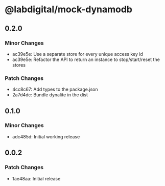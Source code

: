 # @labdigital/mock-dynamodb

## 0.2.0

### Minor Changes

- ac39e5e: Use a separate store for every unique access key id
- ac39e5e: Refactor the API to return an instance to stop/start/reset the stores

### Patch Changes

- 4cc8c67: Add types to the package.json
- 2a7d4dc: Bundle dynalite in the dist

## 0.1.0

### Minor Changes

- adc485d: Initial working release

## 0.0.2

### Patch Changes

- 1ae48aa: Initial release
